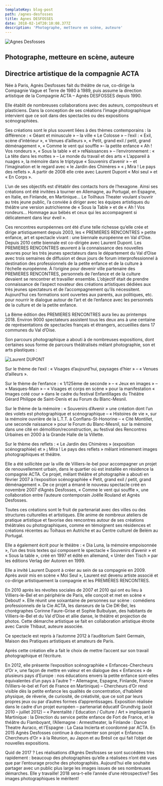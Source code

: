 ```yaml
---
templateKey: blog-post
path: /agnes-desfosses
title: Agnes DESFOSSES
date: 2018-02-14T20:10:08.377Z
description: 'Photographe, metteure en scène, auteure'
---
```

![Agnes Desfosses](/img/1280x720-bt0.jpg)

## **Photographe, metteure en scène, auteure**

## **Directrice artistique de la compagnie ACTA**

Née à Paris, Agnès Desfosses fait du théâtre de rue, co-dirige la Compagnie Vague et Terre de 1980 à 1989, puis assume la direction artistique de la Compagnie ACTA – Agnès DESFOSSES depuis 1990.

Elle établit de nombreuses collaborations avec des auteurs, compositeurs et plasticiens. Dans la conception de ses créations l’image photographique intervient que ce soit dans des spectacles ou des expositions scénographiées.

Ses créations sont le plus souvent liées à des thèmes contemporains : la différence : « Géant et minuscule » – la ville « Le Colosse » – l’exil : « Exil, scène d’intérieur », « Venues d’ailleurs », « Petit, grand exil / petit, grand déménagement », « Comme le vent qui souffle »- la petite enfance « Ah ! Vos rondeurs », « Sous la table » et  » reNaissances  » – l’environnement : « La tête dans les mottes » – Le monde du travail et des arts « L’appareil à nuages », la mémoire dans le triptyque « Souvenirs d’avenir » – et l’imagination et le regard avec « le Jardin des Chimères » « ¡ Mira ! Le pays des reflets ». A partir de 2008 elle crée avec Laurent Dupont « Moi seul » et « En Corps ».

L’un de ses objectifs est d’établir des contacts hors de l’hexagone. Ainsi ses créations ont été invitées à tourner en Allemagne, au Portugal, en Espagne, en Italie, en Finlande, en Martinique… Le Toilhaus Theater voulant s’ouvrir au très jeune public, l’a conviée à diriger avec les équipes artistiques du théâtre une version autrichienne de « Sous la Table » et de « Ah ! Vos rondeurs… Hommage aux bébés et ceux qui les accompagnent si délicatement dans leur éveil ».

Ces rencontres européennes ont été d’une telle richesse qu’elle crée et dirige artistiquement depuis 2003, les « PREMIERES RENCONTRES » petite enfance, art et spectacle vivant : une biennale européenne en Val d’Oise. Depuis 2010 cette biennale est co-dirigée avec Laurent Dupont. Les PREMIERES RENCONTRES œuvrent à la connaissance des nouvelles œuvres pour les très jeunes spectateurs dans le département du Val d’Oise avec trois semaines de diffusion et deux jours de forum interprofessionnel à destination des professionnels de la petite enfance et de la culture à l’échelle européenne.
À l’origine pour devenir ville partenaire des PREMIERES RENCONTRES, personnels de l’enfance et de la culture devaient se rencontrer et travailler ensemble. L’objectif était de prendre connaissance de l’aspect novateur des créations artistiques dédiées aux très jeunes spectateurs et de l’accompagnement qu’ils nécessitent.
Aujourd’hui ces formations sont ouvertes aux parents, aux politiques, etc. pour nourrir le dialogue autour de l’art et de l’enfance avec les personnels de la culture et de la petite enfance.

La 8ème édition des PREMIERES RENCONTRES aura lieu au printemps 2018. Environ 9000 spectateurs assistent tous les deux ans à une centaine de représentations de spectacles français et étrangers, accueillies dans 17 communes du Val d’Oise.

Son parcours photographique a abouti à de nombreuses expositions, dont certaines sous forme de parcours théâtralisés mêlant photographie, son et arts plastiques :

![Laurent DUPONT](/img/sjs-équipe-fleurs-1038x576.jpg)

Sur le thème de l’exil : « Visages d’aujourd’hui, paysages d’hier » – « Venues d’ailleurs ».

Sur le thème de l’enfance : « 1/125ème de seconde » – « Jeux en images » – « Masques-Main »
– « Visages et corps en scène » pour la manifestation « Images coté cour » dans le cadre du festival Enfantillages du Théâtre Gérard Philippe de Saint-Denis et au Forum du Blanc-Mesnil.

Sur le thème de la mémoire : « Souvenirs d’Avenir » une création dont l’un des volets est photographique et scénographique – « Histoires de vie », sur la mémoire ouvrière de la L.T.T. à Conflans-St-Honorine – « Cité Montillet, une seconde naissance » pour le Forum du Blanc-Mesnil, sur la mémoire dans une cité en démolition/reconstruction, au festival des Rencontres Urbaines en 2000 à la Grande Halle de la Villette.

Sur le thème des reflets : « Le Jardin des Chimères » (exposition scénographiée) et  » ¡ Mira ! Le pays des reflets » mêlant intimement images photographiques et théâtre.

Elle a été sollicitée par la ville de Villiers-le-bel pour accompagner un projet de renouvellement urbain, dans le quartier où est installée en résidence la compagnie ACTA. Ce projet, mêlant théâtre et photographie a abouti en février 2007 à l’exposition scénographiée « Petit, grand exil / petit, grand déménagement ». De ce projet a émané le nouveau spectacle créé en novembre 2007 d’Agnès Desfosses, « Comme le vent qui souffle », une collaboration entre l’auteure contemporain Joëlle Rouland et Agnès Desfosses.

Toutes ces créations sont le fruit de partenariat avec des villes ou des structures culturelles et artistiques.
Elle anime de nombreux ateliers de pratique artistique et favorise des rencontres autour de ses créations théâtrales ou photographiques, comme en témoignent ses résidences et créations récentes au Toihaus en Autriche et au Centre culturel de Belém au Portugal.

Elle a également écrit pour le théâtre : « Dia Luna, la mémoire empoisonnée », l’un des trois textes qui composent le spectacle « Souvenirs d’avenir » et « Sous la table », créé en 1997 et édité en allemand, « Unter den Tisch » par les éditions Verlag der Autoren en 1999.

Elle a invité Laurent Dupont à créer au sein de sa compagnie en 2009. Après avoir mis en scène « Moi Seul », Laurent est devenu artiste associé et co-dirige artistiquement la compagnie et les PREMIÈRES RENCONTRES.

En 2010 après les révoltes sociales de 2007 et 2010 qui ont eu lieu à Villiers-le-Bel et en périphérie de Paris, elle conçoit et met en scène « Debout! ». Elle réunit une soixantaine de personnes sur scène : comédiens professionnels de la Cie ACTA, les danseurs de la Cie DK-Bel, les chorégraphes Corinne Faure-Grise et Sophie Bulbulyan, des habitants de Villiers-le-Bel et du Val d’Oise et allie danse, le théâtre et projection de photos. Cette démarche artistique se fait en collaboration artistique étroite avec Carole Thibaut, auteure associée.

Ce spectacle est repris à l’automne 2012 à l’auditorium Saint Germain, Maison des Pratiques artistiques et amateurs de Paris.

Après cette création elle a fait le choix de mettre l’accent sur son travail photographique et l’écriture.

En 2012, elle présente l’exposition scénographiée « Enfances-Chercheurs d’Or », une façon de mettre en valeur et en dialogue des « Enfances » de plusieurs pays d’Europe : nos éducations envers la petite enfance sont-elles équivalentes d’un pays à l’autre ? – Allemagne, Espagne, Finlande, France (Villiers-le-bel et Fort de France en Martinique) –
Chercheurs d’Or rend visible dès la petite enfance les qualités de concentration, d’habileté physique, de rêverie, de curiosité, de créativité, que ce soit par leurs propres jeux ou par d’autres formes d’apprentissages.
Exposition réalisée dans le cadre d’un projet européen – partenariat éducatif Grundtvig (août 2010 – juillet 2012) – « Parentalité / Education / Culture / Art » impliquant la Martinique : la Direction du service petite enfance de Fort de France, et le théâtre du Flamboyant, l’Allemagne : Armestheater, la Finlande : Dance Theatre Auraco, et l’Espagne : La Casa Incierta et coordonné par ACTA.
En 2015 Agnès Desfosses continue à documenter son projet « Enfances Chercheurs d’Or » à la Réunion, au Japon et au Brésil ce qui fait l’objet de nouvelles expositions.

Quid de 2017 ? Les réalisations d’Agnès Desfosses se sont succédées très rapidement : beaucoup des photographies qu’elle a réalisées n’ont été vues que par l’entourage proche des photographiés.
Aujourd’hui elle souhaite partager avec un public plus large les images issues de ses nombreuses démarches. Elle y travaille!
2018 sera-t-elle l’année d’une rétrospective? Ses images photographiques le méritent!
